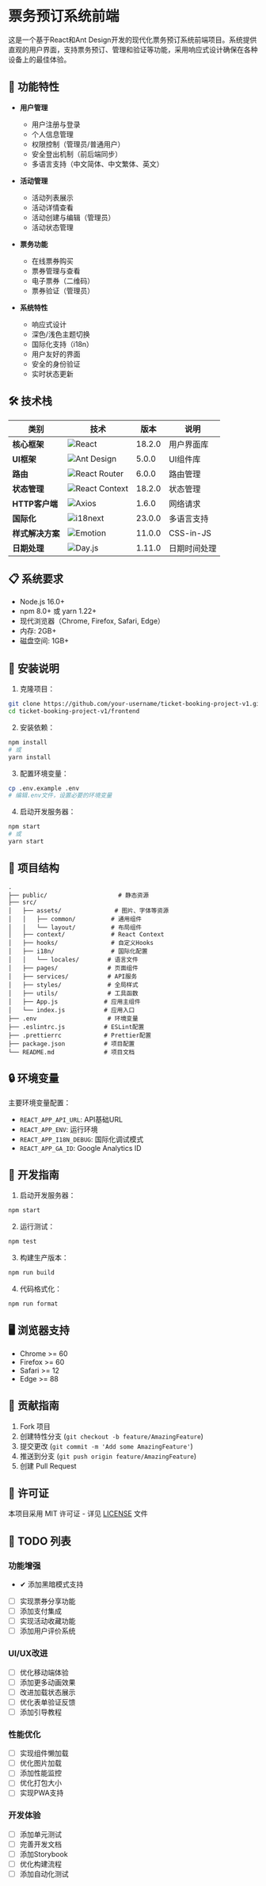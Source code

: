 # 票务预订系统前端

这是一个基于React和Ant Design开发的现代化票务预订系统前端项目。系统提供直观的用户界面，支持票务预订、管理和验证等功能，采用响应式设计确保在各种设备上的最佳体验。

## 🚀 功能特性

- **用户管理**
  - 用户注册与登录
  - 个人信息管理
  - 权限控制（管理员/普通用户）
  - 安全登出机制（前后端同步）
  - 多语言支持（中文简体、中文繁体、英文）

- **活动管理**
  - 活动列表展示
  - 活动详情查看
  - 活动创建与编辑（管理员）
  - 活动状态管理

- **票务功能**
  - 在线票券购买
  - 票券管理与查看
  - 电子票券（二维码）
  - 票券验证（管理员）

- **系统特性**
  - 响应式设计
  - 深色/浅色主题切换
  - 国际化支持（i18n）
  - 用户友好的界面
  - 安全的身份验证
  - 实时状态更新

## 🛠️ 技术栈

<div align="center">

| 类别 | 技术 | 版本 | 说明 |
|------|------|------|------|
| **核心框架** | ![React](https://img.shields.io/badge/React-18-61DAFB?style=flat&logo=react) | 18.2.0 | 用户界面库 |
| **UI框架** | ![Ant Design](https://img.shields.io/badge/Ant%20Design-5-0170FE?style=flat&logo=ant-design) | 5.0.0 | UI组件库 |
| **路由** | ![React Router](https://img.shields.io/badge/React%20Router-6-CA4245?style=flat&logo=react-router) | 6.0.0 | 路由管理 |
| **状态管理** | ![React Context](https://img.shields.io/badge/Context-18-61DAFB?style=flat&logo=react) | 18.2.0 | 状态管理 |
| **HTTP客户端** | ![Axios](https://img.shields.io/badge/Axios-1.6-5A29E4?style=flat&logo=axios) | 1.6.0 | 网络请求 |
| **国际化** | ![i18next](https://img.shields.io/badge/i18next-23-26A69A?style=flat&logo=i18next) | 23.0.0 | 多语言支持 |
| **样式解决方案** | ![Emotion](https://img.shields.io/badge/Emotion-11-DB7093?style=flat&logo=emotion) | 11.0.0 | CSS-in-JS |
| **日期处理** | ![Day.js](https://img.shields.io/badge/Day.js-1.11-FF5F4C?style=flat&logo=day.js) | 1.11.0 | 日期时间处理 |

</div>

## 📋 系统要求

- Node.js 16.0+
- npm 8.0+ 或 yarn 1.22+
- 现代浏览器（Chrome, Firefox, Safari, Edge）
- 内存: 2GB+
- 磁盘空间: 1GB+

## 🔧 安装说明

1. 克隆项目：
```bash
git clone https://github.com/your-username/ticket-booking-project-v1.git
cd ticket-booking-project-v1/frontend
```

2. 安装依赖：
```bash
npm install
# 或
yarn install
```

3. 配置环境变量：
```bash
cp .env.example .env
# 编辑.env文件，设置必要的环境变量
```

4. 启动开发服务器：
```bash
npm start
# 或
yarn start
```

## 📁 项目结构

```
.
├── public/                    # 静态资源
├── src/
│   ├── assets/               # 图片、字体等资源
│   │   ├── common/          # 通用组件
│   │   └── layout/          # 布局组件
│   ├── context/             # React Context
│   ├── hooks/               # 自定义Hooks
│   ├── i18n/                # 国际化配置
│   │   └── locales/        # 语言文件
│   ├── pages/              # 页面组件
│   ├── services/           # API服务
│   ├── styles/             # 全局样式
│   ├── utils/              # 工具函数
│   ├── App.js             # 应用主组件
│   └── index.js           # 应用入口
├── .env                    # 环境变量
├── .eslintrc.js           # ESLint配置
├── .prettierrc            # Prettier配置
├── package.json           # 项目配置
└── README.md              # 项目文档
```

## 🔒 环境变量

主要环境变量配置：
- `REACT_APP_API_URL`: API基础URL
- `REACT_APP_ENV`: 运行环境
- `REACT_APP_I18N_DEBUG`: 国际化调试模式
- `REACT_APP_GA_ID`: Google Analytics ID

## 🚀 开发指南

1. 启动开发服务器：
```bash
npm start
```

2. 运行测试：
```bash
npm test
```

3. 构建生产版本：
```bash
npm run build
```

4. 代码格式化：
```bash
npm run format
```

## 🖥️ 浏览器支持

- Chrome >= 60
- Firefox >= 60
- Safari >= 12
- Edge >= 88

## 🤝 贡献指南

1. Fork 项目
2. 创建特性分支 (`git checkout -b feature/AmazingFeature`)
3. 提交更改 (`git commit -m 'Add some AmazingFeature'`)
4. 推送到分支 (`git push origin feature/AmazingFeature`)
5. 创建 Pull Request

## 📄 许可证

本项目采用 MIT 许可证 - 详见 [LICENSE](LICENSE) 文件

## 📝 TODO 列表

### 功能增强
- ✔ 添加黑暗模式支持
- [ ] 实现票券分享功能
- [ ] 添加支付集成
- [ ] 实现活动收藏功能
- [ ] 添加用户评价系统

### UI/UX改进
- [ ] 优化移动端体验
- [ ] 添加更多动画效果
- [ ] 改进加载状态展示
- [ ] 优化表单验证反馈
- [ ] 添加引导教程

### 性能优化
- [ ] 实现组件懒加载
- [ ] 优化图片加载
- [ ] 添加性能监控
- [ ] 优化打包大小
- [ ] 实现PWA支持

### 开发体验
- [ ] 添加单元测试
- [ ] 完善开发文档
- [ ] 添加Storybook
- [ ] 优化构建流程
- [ ] 添加自动化测试 